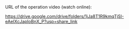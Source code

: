 URL of the operation video (watch online):

https://drive.google.com/drive/folders/1jJa8T1R9kmqTjSI-eAeIXcJapIoBnX_P?usp=share_link
